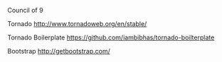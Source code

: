 Council of 9

Tornado
http://www.tornadoweb.org/en/stable/

Tornado Boilerplate
https://github.com/iambibhas/tornado-boilterplate

Bootstrap
http://getbootstrap.com/
